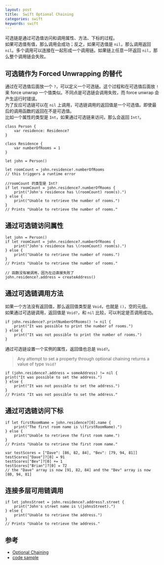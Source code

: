 ```yaml
---
layout: post
title:  Swift Optional Chaining
categories: swift
keywords: swift
---
```


可选链是通过可选值访问和调用属性、方法、下标的过程。  
如果可选值有值，那么调用会成功；反之，如果可选值是 `nil`，那么调用返回 `nil`。多个调用可以连接在一起形成一个调用链。如果链上任意一环返回 `nil`，那么整个调用链会失败。  
## 可选链作为 Forced Unwrapping 的替代    
通过在可选值后面放一个 `?`，可以定义一个可选链。这个过程和在可选值后面放 `!` 来 force unwrap 一个值类似。不同点是可选链会调用失败，而 force unwrap 会产生运行时错误。  
为了反应可选链可以在 `nil` 上调用，可选链调用的返回值是一个可选值。即使最后的调用函数的返回在不是可选值。  
比如一个属性的类型是 `Int`，如果通过可选链来访问，那么会返回 `Int?`。  

    class Person {
        var residence: Residence?
    }
    
    class Residence {
        var numberOfRooms = 1
    }
    
    let john = Person()
    
    let roomCount = john.residence!.numberOfRooms
    // this triggers a runtime error
    
    //roomCount 的类型是 Int?
    if let roomCount = john.residence?.numberOfRooms {
        print("John's residence has \(roomCount) room(s).")
    } else {
        print("Unable to retrieve the number of rooms.")
    }
    // Prints "Unable to retrieve the number of rooms."


## 通过可选链访问属性  
    let john = Person()
    if let roomCount = john.residence?.numberOfRooms {
        print("John's residence has \(roomCount) room(s).")
    } else {
        print("Unable to retrieve the number of rooms.")
    }
    // Prints "Unable to retrieve the number of rooms."

    // 函数没有被调用，因为左边直接失败了
    john.residence?.address = createAddress()


## 通过可选链调用方法  
如果一个方法没有返回值，那么返回值类型是 `Void`，也就是 `()`，空的元组。  
如果通过可选链调用，返回值是 `Void?`，和 `nil` 比较，可以判定是否调用成功。  

    if john.residence?.printNumberOfRooms() != nil {
        print("It was possible to print the number of rooms.")
    } else {
        print("It was not possible to print the number of rooms.")
    }

通过可选链设置一个实例的属性，返回值也总是 `Void?`。  
> Any attempt to set a property through optional chaining returns a value of type `Void?`  

    if (john.residence?.address = someAddress) != nil {
    print("It was possible to set the address.")
    } else {
        print("It was not possible to set the address.")
    }
    // Prints "It was not possible to set the address."

## 通过可选链访问下标  
    if let firstRoomName = john.residence?[0].name {
        print("The first room name is \(firstRoomName).")
    } else {
        print("Unable to retrieve the first room name.")
    }
    // Prints "Unable to retrieve the first room name."
    
    var testScores = ["Dave": [86, 82, 84], "Bev": [79, 94, 81]]
    testScores["Dave"]?[0] = 91
    testScores["Bev"]?[0] += 1
    testScores["Brian"]?[0] = 72
    // the "Dave" array is now [91, 82, 84] and the "Bev" array is now [80, 94, 81]
    
## 连接多层可用链调用 
    if let johnsStreet = john.residence?.address?.street {
        print("John's street name is \(johnsStreet).")
    } else {
        print("Unable to retrieve the address.")
    }
    // Prints "Unable to retrieve the address."

## 参考 
- [Optional Chaining](https://developer.apple.com/library/content/documentation/Swift/Conceptual/Swift_Programming_Language/OptionalChaining.html#//apple_ref/doc/uid/TP40014097-CH21-ID245)
- [code sample](https://github.com/huahuahu/learn/tree/master/swift/OptionalChaining)

